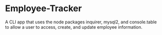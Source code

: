 # Employee-Tracker
A CLI app that uses the node packages inquirer, mysql2, and console.table to allow a user to access, create, and update employee information.
